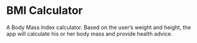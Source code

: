 
#  BMI Calculator

A Body Mass Index calculator. Based on the user’s weight and height, the app will calculate his or her body mass and provide health advice.
